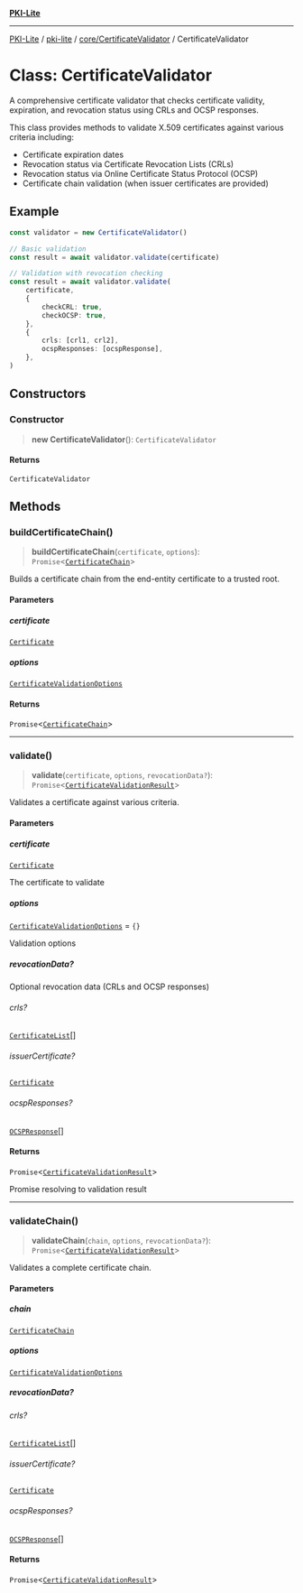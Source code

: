 [**PKI-Lite**](../../../../README.md)

---

[PKI-Lite](../../../../README.md) / [pki-lite](../../../README.md) / [core/CertificateValidator](../README.md) / CertificateValidator

# Class: CertificateValidator

A comprehensive certificate validator that checks certificate validity,
expiration, and revocation status using CRLs and OCSP responses.

This class provides methods to validate X.509 certificates against
various criteria including:

- Certificate expiration dates
- Revocation status via Certificate Revocation Lists (CRLs)
- Revocation status via Online Certificate Status Protocol (OCSP)
- Certificate chain validation (when issuer certificates are provided)

## Example

```typescript
const validator = new CertificateValidator()

// Basic validation
const result = await validator.validate(certificate)

// Validation with revocation checking
const result = await validator.validate(
    certificate,
    {
        checkCRL: true,
        checkOCSP: true,
    },
    {
        crls: [crl1, crl2],
        ocspResponses: [ocspResponse],
    },
)
```

## Constructors

### Constructor

> **new CertificateValidator**(): `CertificateValidator`

#### Returns

`CertificateValidator`

## Methods

### buildCertificateChain()

> **buildCertificateChain**(`certificate`, `options`): `Promise`\<[`CertificateChain`](../interfaces/CertificateChain.md)\>

Builds a certificate chain from the end-entity certificate to a trusted root.

#### Parameters

##### certificate

[`Certificate`](../../../x509/Certificate/classes/Certificate.md)

##### options

[`CertificateValidationOptions`](../interfaces/CertificateValidationOptions.md)

#### Returns

`Promise`\<[`CertificateChain`](../interfaces/CertificateChain.md)\>

---

### validate()

> **validate**(`certificate`, `options`, `revocationData?`): `Promise`\<[`CertificateValidationResult`](../interfaces/CertificateValidationResult.md)\>

Validates a certificate against various criteria.

#### Parameters

##### certificate

[`Certificate`](../../../x509/Certificate/classes/Certificate.md)

The certificate to validate

##### options

[`CertificateValidationOptions`](../interfaces/CertificateValidationOptions.md) = `{}`

Validation options

##### revocationData?

Optional revocation data (CRLs and OCSP responses)

###### crls?

[`CertificateList`](../../../x509/CertificateList/classes/CertificateList.md)[]

###### issuerCertificate?

[`Certificate`](../../../x509/Certificate/classes/Certificate.md)

###### ocspResponses?

[`OCSPResponse`](../../../ocsp/OCSPResponse/classes/OCSPResponse.md)[]

#### Returns

`Promise`\<[`CertificateValidationResult`](../interfaces/CertificateValidationResult.md)\>

Promise resolving to validation result

---

### validateChain()

> **validateChain**(`chain`, `options`, `revocationData?`): `Promise`\<[`CertificateValidationResult`](../interfaces/CertificateValidationResult.md)\>

Validates a complete certificate chain.

#### Parameters

##### chain

[`CertificateChain`](../interfaces/CertificateChain.md)

##### options

[`CertificateValidationOptions`](../interfaces/CertificateValidationOptions.md)

##### revocationData?

###### crls?

[`CertificateList`](../../../x509/CertificateList/classes/CertificateList.md)[]

###### issuerCertificate?

[`Certificate`](../../../x509/Certificate/classes/Certificate.md)

###### ocspResponses?

[`OCSPResponse`](../../../ocsp/OCSPResponse/classes/OCSPResponse.md)[]

#### Returns

`Promise`\<[`CertificateValidationResult`](../interfaces/CertificateValidationResult.md)\>
